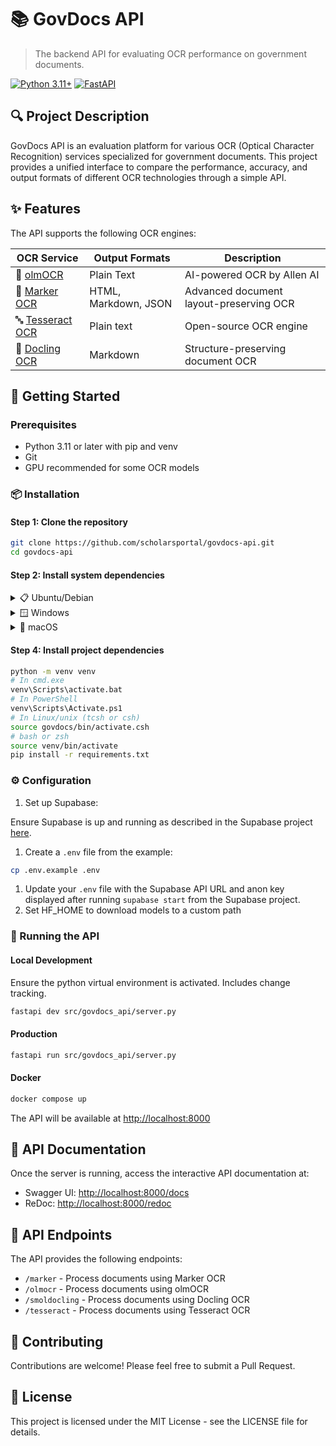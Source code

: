 # 📚 GovDocs API

> The backend API for evaluating OCR performance on government documents.

[![Python 3.11+](https://img.shields.io/badge/Python-3.11+-blue.svg)](https://www.python.org/downloads/)
[![FastAPI](https://img.shields.io/badge/FastAPI-0.103.1-009688.svg)](https://fastapi.tiangolo.com)

## 🔍 Project Description

GovDocs API is an evaluation platform for various OCR (Optical Character Recognition) services specialized for government documents. This project provides a unified interface to compare the performance, accuracy, and output formats of different OCR technologies through a simple API.

## ✨ Features

The API supports the following OCR engines:

| OCR Service | Output Formats | Description |
|-------------|----------------|-------------|
| 🧠 [olmOCR](https://github.com/allenai/olmocr) | Plain Text | AI-powered OCR by Allen AI |
| 📝 [Marker OCR](https://github.com/VikParuchuri/marker) | HTML, Markdown, JSON | Advanced document layout-preserving OCR |
| 🔤 [Tesseract OCR](https://github.com/tesseract-ocr/tesseract) | Plain text | Open-source OCR engine |
| 📄 [Docling OCR](https://huggingface.co/ds4sd/SmolDocling-256M-preview) | Markdown | Structure-preserving document OCR |

## 🚀 Getting Started

### Prerequisites

- Python 3.11 or later with pip and venv
- Git
- GPU recommended for some OCR models

### 📦 Installation

#### Step 1: Clone the repository

```bash
git clone https://github.com/scholarsportal/govdocs-api.git
cd govdocs-api
```

#### Step 2: Install system dependencies

<details>
<summary>📋 Ubuntu/Debian</summary>

```bash
sudo apt-get update
sudo apt-get install -y poppler-utils tesseract-ocr
```

</details>

<details>
<summary>🪟 Windows</summary>

1. **Install Poppler**:
   - Download [Release-24.08.0-0.zip](https://github.com/oschwartz10612/poppler-windows/releases/tag/v24.08.0-0)
   - Extract to `C:\poppler\`
   - Add `C:\poppler\bin` to your system PATH

2. **Install Tesseract OCR**:
   - Follow instructions at [UB-Mannheim/tesseract](https://github.com/UB-Mannheim/tesseract/wiki)
   - Add Tesseract to your system PATH

</details>

<details>
<summary>🍎 macOS</summary>

```bash
brew install poppler tesseract
```

</details>

#### Step 4: Install project dependencies

```bash
python -m venv venv
# In cmd.exe
venv\Scripts\activate.bat
# In PowerShell
venv\Scripts\Activate.ps1
# In Linux/unix (tcsh or csh)
source govdocs/bin/activate.csh
# bash or zsh
source venv/bin/activate
pip install -r requirements.txt
```

### ⚙️ Configuration

1. Set up Supabase:

Ensure Supabase is up and running as described in the Supabase project [here](https://gitlab.scholarsportal.info/ai-ml/supabase).

1. Create a `.env` file from the example:

```bash
cp .env.example .env
```

1. Update your `.env` file with the Supabase API URL and anon key displayed after running `supabase start` from the Supabase project.
1. Set HF_HOME to download models to a custom path

### 🚀 Running the API

#### Local Development

Ensure the python virtual environment is activated. Includes change tracking.

```bash
fastapi dev src/govdocs_api/server.py
```

#### Production

```bash
fastapi run src/govdocs_api/server.py
```

#### Docker

```bash
docker compose up
```

The API will be available at [http://localhost:8000](http://localhost:8000)

## 📖 API Documentation

Once the server is running, access the interactive API documentation at:

- Swagger UI: [http://localhost:8000/docs](http://localhost:8000/docs)
- ReDoc: [http://localhost:8000/redoc](http://localhost:8000/redoc)

## 🔄 API Endpoints

The API provides the following endpoints:

- `/marker` - Process documents using Marker OCR
- `/olmocr` - Process documents using olmOCR
- `/smoldocling` - Process documents using Docling OCR
- `/tesseract` - Process documents using Tesseract OCR

## 🤝 Contributing

Contributions are welcome! Please feel free to submit a Pull Request.

## 📄 License

This project is licensed under the MIT License - see the LICENSE file for details.
